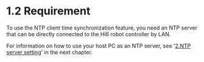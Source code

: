 # 1.2 Requirement

To use the NTP client time synchronization feature, you need an NTP server that can be directly connected to the Hi6 robot controller by LAN.

For information on how to use your host PC as an NTP server, see '[2.NTP server setting](../2-ntp-server-setting/README.md)' in the next chapter.

